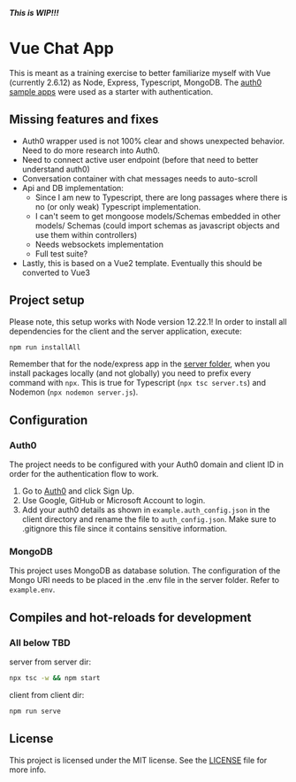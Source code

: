 **_This is WIP!!!_**

# Vue Chat App

This is meant as a training exercise to better familiarize myself with Vue (currently 2.6.12) as Node, Express, Typescript, MongoDB.
The [auth0 sample apps](https://github.com/auth0-samples/auth0-vue-samples) were used as a starter with authentication.

## Missing features and fixes

- Auth0 wrapper used is not 100% clear and shows unexpected behavior. Need to do more research into Auth0.
- Need to connect active user endpoint (before that need to better understand auth0)
- Conversation container with chat messages needs to auto-scroll
- Api and DB implementation:
  - Since I am new to Typescript, there are long passages where there is no (or only weak) Typescript implementation.
  - I can't seem to get mongoose models/Schemas embedded in other models/ Schemas (could import schemas as javascript objects and use them within controllers)
  - Needs websockets implementation
  - Full test suite?
- Lastly, this is based on a Vue2 template. Eventually this should be converted to Vue3

## Project setup

Please note, this setup works with Node version 12.22.1!
In order to install all dependencies for the client and the server application, execute:

```bash
npm run installAll
```

Remember that for the node/express app in the [server folder](./server), when you install packages locally (and not globally) you need to prefix every command with `npx`. This is true for Typescript (`npx tsc server.ts`) and Nodemon (`npx nodemon server.js`).

## Configuration

### Auth0

The project needs to be configured with your Auth0 domain and client ID in order for the authentication flow to work.

1. Go to [Auth0](https://auth0.com/signup) and click Sign Up.
2. Use Google, GitHub or Microsoft Account to login.
3. Add your auth0 details as shown in `example.auth_config.json` in the client directory and rename the file to `auth_config.json`. Make sure to .gitignore this file since it contains sensitive information.

### MongoDB

This project uses MongoDB as database solution.
The configuration of the Mongo URI needs to be placed in the .env file in the server folder. Refer to `example.env`.

## Compiles and hot-reloads for development

### All below TBD

server from server dir:

```bash
npx tsc -w && npm start
```

client from client dir:

```bash
npm run serve
```

<!-- ## Deployment -->

<!-- ### Compiles and minifies for production

```bash
npm run build
```
### Docker build

To build and run the Docker image, run `exec.sh`, or `exec.ps1` on Windows.

### Run your tests

```bash
npm run test
```

### Lints and fixes files

```bash
npm run lint
``` -->

## License

This project is licensed under the MIT license. See the [LICENSE](../LICENSE) file for more info.
